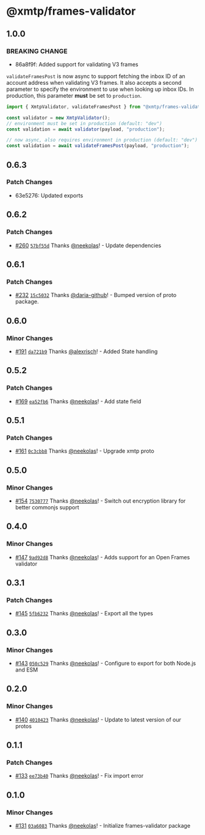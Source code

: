 # @xmtp/frames-validator

## 1.0.0

### BREAKING CHANGE

- 86a8f9f: Added support for validating V3 frames

`validateFramesPost` is now async to support fetching the inbox ID of an account address when validating V3 frames. It also accepts a second parameter to specify the environment to use when looking up inbox IDs. In production, this parameter **must** be set to `production`.

```ts
import { XmtpValidator, validateFramesPost } from "@xmtp/frames-validator";

const validator = new XmtpValidator();
// environment must be set in production (default: "dev")
const validation = await validator(payload, "production");

// now async, also requires environment in production (default: "dev")
const validation = await validateFramesPost(payload, "production");
```

## 0.6.3

### Patch Changes

- 63e5276: Updated exports

## 0.6.2

### Patch Changes

- [#260](https://github.com/xmtp/xmtp-node-js-tools/pull/260) [`57bf55d`](https://github.com/xmtp/xmtp-node-js-tools/commit/57bf55d89bce8a52a1dfaf8b7fc649054aaa6fd5) Thanks [@neekolas](https://github.com/neekolas)! - Update dependencies

## 0.6.1

### Patch Changes

- [#232](https://github.com/xmtp/xmtp-node-js-tools/pull/232) [`15c5032`](https://github.com/xmtp/xmtp-node-js-tools/commit/15c50320b06a80e50d666fa36da201cc754d3d68) Thanks [@daria-github](https://github.com/daria-github)! - Bumped version of proto package.

## 0.6.0

### Minor Changes

- [#191](https://github.com/xmtp/xmtp-node-js-tools/pull/191) [`da721b9`](https://github.com/xmtp/xmtp-node-js-tools/commit/da721b981ba7b225345c7086952f343592796992) Thanks [@alexrisch](https://github.com/alexrisch)! - Added State handling

## 0.5.2

### Patch Changes

- [#169](https://github.com/xmtp/xmtp-node-js-tools/pull/169) [`ea52fb6`](https://github.com/xmtp/xmtp-node-js-tools/commit/ea52fb63562d611307c7005c8fba472bc286e7e7) Thanks [@neekolas](https://github.com/neekolas)! - Add state field

## 0.5.1

### Patch Changes

- [#161](https://github.com/xmtp/xmtp-node-js-tools/pull/161) [`0c3cbb8`](https://github.com/xmtp/xmtp-node-js-tools/commit/0c3cbb8fb3aa392ec72787e1512d177c7c49a011) Thanks [@neekolas](https://github.com/neekolas)! - Upgrade xmtp proto

## 0.5.0

### Minor Changes

- [#154](https://github.com/xmtp/xmtp-node-js-tools/pull/154) [`7530777`](https://github.com/xmtp/xmtp-node-js-tools/commit/7530777be8e863a87bc5cad6136db8202eb9bea7) Thanks [@neekolas](https://github.com/neekolas)! - Switch out encryption library for better commonjs support

## 0.4.0

### Minor Changes

- [#147](https://github.com/xmtp/xmtp-node-js-tools/pull/147) [`9ad92d8`](https://github.com/xmtp/xmtp-node-js-tools/commit/9ad92d801ce58a0610078016640a4e611b73e662) Thanks [@neekolas](https://github.com/neekolas)! - Adds support for an Open Frames validator

## 0.3.1

### Patch Changes

- [#145](https://github.com/xmtp/xmtp-node-js-tools/pull/145) [`5fb6232`](https://github.com/xmtp/xmtp-node-js-tools/commit/5fb623267505a3e964281e3527c76c6a1c752c14) Thanks [@neekolas](https://github.com/neekolas)! - Export all the types

## 0.3.0

### Minor Changes

- [#143](https://github.com/xmtp/xmtp-node-js-tools/pull/143) [`050c529`](https://github.com/xmtp/xmtp-node-js-tools/commit/050c52986414773dba01796ed86d1ea5ec365be8) Thanks [@neekolas](https://github.com/neekolas)! - Configure to export for both Node.js and ESM

## 0.2.0

### Minor Changes

- [#140](https://github.com/xmtp/xmtp-node-js-tools/pull/140) [`4010423`](https://github.com/xmtp/xmtp-node-js-tools/commit/40104235bb8f5ab62cd98e35214d62e268816c93) Thanks [@neekolas](https://github.com/neekolas)! - Update to latest version of our protos

## 0.1.1

### Patch Changes

- [#133](https://github.com/xmtp/xmtp-node-js-tools/pull/133) [`ee73b40`](https://github.com/xmtp/xmtp-node-js-tools/commit/ee73b40f72f22d62bd3d341ce691cc30e18c3ec3) Thanks [@neekolas](https://github.com/neekolas)! - Fix import error

## 0.1.0

### Minor Changes

- [#131](https://github.com/xmtp/xmtp-node-js-tools/pull/131) [`03a6083`](https://github.com/xmtp/xmtp-node-js-tools/commit/03a608352ec9814edda449ad75610a78ad6c4110) Thanks [@neekolas](https://github.com/neekolas)! - Initialize frames-validator package
